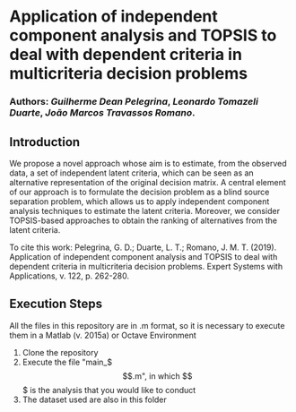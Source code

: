 # Application of independent component analysis and TOPSIS to deal with dependent criteria in multicriteria decision problems

### Authors: *Guilherme Dean Pelegrina*, *Leonardo Tomazeli Duarte*, *João Marcos Travassos Romano*. 

## Introduction

We propose a novel approach whose aim is to estimate, from the observed data, a set of independent latent criteria, which can be seen as an alternative representation of the original decision matrix. A central element of our approach is to formulate the decision problem as a blind source separation problem, which allows us to apply independent component analysis techniques to estimate the latent criteria. Moreover, we consider TOPSIS-based approaches to obtain the ranking of alternatives from the latent criteria. 

To cite this work: Pelegrina, G. D.; Duarte, L. T.; Romano, J. M. T. (2019). Application of independent component analysis and TOPSIS to deal with dependent criteria in multicriteria decision problems. Expert Systems with Applications, v. 122, p. 262-280.

## Execution Steps

All the files in this repository are in .m format, so it is necessary to execute them in a Matlab (v. 2015a) or Octave Environment

1) Clone the repository 
2) Execute the file "main_$$$.m", in which $$$ is the analysis that you would like to conduct
3) The dataset used are also in this folder
